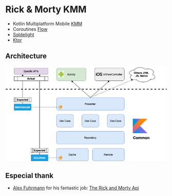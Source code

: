 # Rick & Morty KMM

* Kotlin Multiplatform Mobile [KMM]
* Coroutines [Flow]
* [Sqldelight]
* [Ktor]

## Architecture

![alt text](./kmm.png)

## Especial thank

* [Alex Fuhrmann] for his fantastic job: [The Rick and Morty Api]


[KMM]: https://kotlinlang.org/lp/mobile/
[Flow]: https://github.com/Kotlin/kotlinx.coroutines
[Sqldelight]: https://cashapp.github.io/sqldelight/
[Ktor]: https://ktor.io/
[The Rick and Morty Api]: https://rickandmortyapi.com/
[Alex Fuhrmann]: https://axelfuhrmann.com/